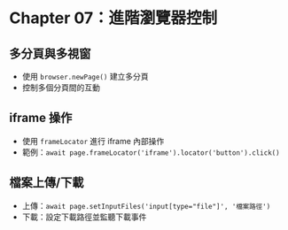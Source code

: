# Chapter 07：進階瀏覽器控制

## 多分頁與多視窗
- 使用 `browser.newPage()` 建立多分頁
- 控制多個分頁間的互動

## iframe 操作
- 使用 `frameLocator` 進行 iframe 內部操作
- 範例：`await page.frameLocator('iframe').locator('button').click()`

## 檔案上傳/下載
- 上傳：`await page.setInputFiles('input[type="file"]', '檔案路徑')`
- 下載：設定下載路徑並監聽下載事件